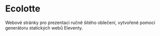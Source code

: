 # Ecolotte

Webové stránky pro prezentaci ručně šitého oblečení, vytvořené pomocí generátoru statických webů Eleventy.
